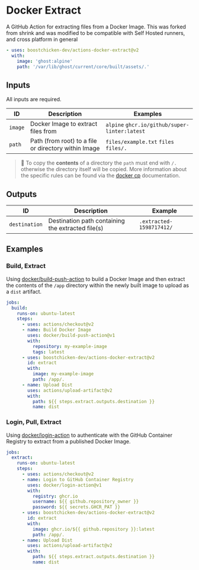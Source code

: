 # Docker Extract

A GitHub Action for extracting files from a Docker Image.  This was forked from shrink and was modified to be compatible with Self Hosted runners, and cross platform in general

```yaml
- uses: boostchicken-dev/actions-docker-extract@v2
  with:
    image: 'ghost:alpine'
    path: '/var/lib/ghost/current/core/built/assets/.'
```

## Inputs

All inputs are required.

| ID  | Description | Examples |
| --- | ----------- | -------- |
| `image` | Docker Image to extract files from | `alpine` `ghcr.io/github/super-linter:latest` |
| `path` | Path (from root) to a file or directory within Image | `files/example.txt` `files` `files/.` |

> :paperclip: To copy the **contents** of a directory the `path` must end with
`/.` otherwise the directory itself will be copied. More information about the
specific rules can be found via the [docker cp][docker-cp] documentation.

## Outputs

| ID  | Description | Example |
| --- | ----------- | ------- |
| `destination` | Destination path containing the extracted file(s) | `.extracted-1598717412/` |

## Examples

### Build, Extract

Using [docker/build-push-action][build-push-action] to build a Docker
Image and then extract the contents of the `/app` directory within the newly
built image to upload as a `dist` artifact.

```yaml
jobs:
  build:
    runs-on: ubuntu-latest
    steps:
      - uses: actions/checkout@v2
      - name: Build Docker Image
        uses: docker/build-push-action@v1
        with:
          repository: my-example-image
          tags: latest
      - uses: boostchicken-dev/actions-docker-extract@v2
        id: extract
        with:
          image: my-example-image
          path: /app/.
      - name: Upload Dist
        uses: actions/upload-artifact@v2
        with:
          path: ${{ steps.extract.outputs.destination }}
          name: dist
```

### Login, Pull, Extract

Using [docker/login-action][login-action] to authenticate with the GitHub
Container Registry to extract from a published Docker Image.

```yaml
jobs:
  extract:
    runs-on: ubuntu-latest
    steps:
      - uses: actions/checkout@v2
      - name: Login to GitHub Container Registry
        uses: docker/login-action@v1
        with:
          registry: ghcr.io
          username: ${{ github.repository_owner }}
          password: ${{ secrets.GHCR_PAT }}
      - uses: boostchicken-dev/actions-docker-extract@v2
        id: extract
        with:
          image: ghcr.io/${{ github.repository }}:latest
          path: /app/.
      - name: Upload Dist
        uses: actions/upload-artifact@v2
        with:
          path: ${{ steps.extract.outputs.destination }}
          name: dist
```

[build-push-action]: https://github.com/docker/build-push-action
[login-action]: https://github.com/docker/login-action
[docker-cp]: https://docs.docker.com/engine/reference/commandline/cp/#extended-description
